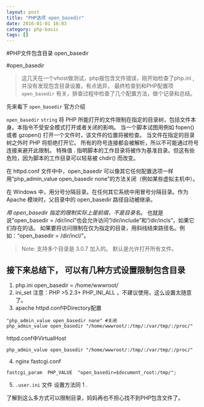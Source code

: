 ```yaml
---
layout: post
title: "PHP选项 open_basedir"
date: 2016-01-01 16:03
category: php-basic
tags: []
---
```


#PHP文件包含目录 open_basedir


#open_basedir

> 这几天在一个vhost做测试，php报包含文件错误，刚开始检查了php.ini , 并没有发现包含目录设置，有点诡异， 最终检查到和PHP配置项`open_basedir` 有关，排查过程中检查了几个配置方法，做个记录和总结。 

先来看下 `open_basedir` 官方介绍

`open_basedir` `string`
将 PHP 所能打开的文件限制在指定的目录树，包括文件本身。本指令不受安全模式打开或者关闭的影响。
当一个脚本试图用例如 fopen() 或者 gzopen() 打开一个文件时，该文件的位置将被检查。
当文件在指定的目录树之外时 PHP 将拒绝打开它。
所有的符号连接都会被解析，所以不可能通过符号连接来避开此限制。
特殊值 . 指明脚本的工作目录将被作为基准目录。但这有些危险，因为脚本的工作目录可以轻易被 chdir() 而改变。

在 httpd.conf 文件中中，open_basedir 可以像其它任何配置选项一样用“php_admin_value open_basedir none”的方法关闭（例如某些虚拟主机中）。

在 Windows 中，用分号分隔目录。在任何其它系统中用冒号分隔目录。作为 Apache 模块时，父目录中的 open_basedir 路径自动被继承。

*用 open_basedir 指定的限制实际上是前缀，不是目录名*。
也就是说“open_basedir = /dir/incl”也会允许访问“/dir/include”和“/dir/incls”，如果它们存在的话。
如果要将访问限制在仅为指定的目录，用斜线结束路径名。例如：“open_basedir = /dir/incl/”。
> Note: 支持多个目录是 3.0.7 加入的。
默认是允许打开所有文件。


## 接下来总结下， 可以有几种方式设置限制包含目录

1. php.ini  open_basedir = /home/wwwroot/
2. ini_set   注意：PHP >5.2.3+ PHP_INI_ALL ，不建议使用，这么设置太随意了。 
3. apache httpd.conf中Directory配置 

```
"php_admin_value open_basedir none" #关闭 
php_admin_value open_basedir "/home/wwwroot/:/tmp/:/var/tmp/:/proc/"
```

httpd.conf中VirtualHost 

```
php_admin_value open_basedir "/home/wwwroot/:/tmp/:/var/tmp/:/proc/"
```

4. nginx fastcgi.conf   

```
fastcgi_param  PHP_VALUE  "open_basedir=$document_root:/tmp/"; 
```
            
5. `.user.ini` 文件
    设置方法同 1 .


了解到这么多方式可以限制目录，妈妈再也不担心找不到PHP包含文件了。

